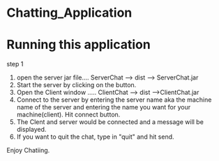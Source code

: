 # Chatting_Application



# Running this application

step 1 

1) open the server jar file.... ServerChat --> dist --> ServerChat.jar
2) Start the server by clicking on the button.
3) Open the Client window .....  ClientChat --> dist -->ClientChat.jar
4) Connect to the server by entering the server name aka the machine name of the server and entering the name you want for your        machine(client). Hit connect button.
5) The Clent and server would be connected and a message will be displayed.
6) If you want to quit the chat, type in "quit" and hit send.

Enjoy Chatiing.
